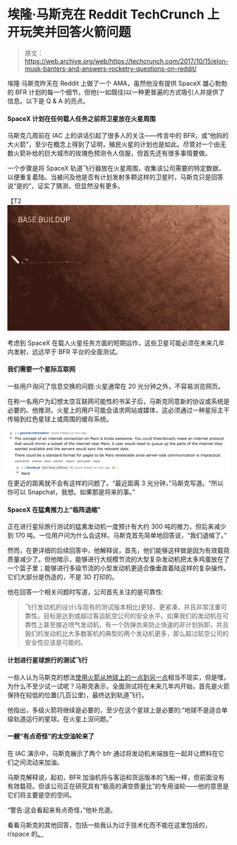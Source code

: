 # 埃隆·马斯克在 Reddit TechCrunch 上开玩笑并回答火箭问题

> 原文：<https://web.archive.org/web/https://techcrunch.com/2017/10/15/elon-musk-banters-and-answers-rocketry-questions-on-reddit/>

埃隆·马斯克昨天在 Reddit 上做了一个 AMA，虽然他没有提供 SpaceX 雄心勃勃的 BFR 计划的每一个细节，但他(一如既往)以一种更普遍的方式吸引人并提供了信息。以下是 Q & A 的亮点。

#### SpaceX 计划在任何载人任务之前将卫星放在火星周围

马斯克几周前在 IAC 上的讲话引起了很多人的关注——传言中的 BFR，或“他妈的大火箭”，至少在概念上得到了证明，殖民火星的计划也是如此。尽管对一个由无数火箭补给的巨大城市的玫瑰色预测令人信服，但首先还有很多事情要做。

一个步骤是将 SpaceX 轨道飞行器放在火星周围，收集该公司需要的特定数据，以便重复着陆。当被问及他是否有计划发射多颗这样的卫星时，马斯克只是回答说“是的”，证实了猜测，但显然没有更多。

【T2![](img/6fe04441dd31540d7dd3631176ab7c40.png)

考虑到 SpaceX 在载人火星任务方面的短期运作，这些卫星可能必须在未来几年内发射，远远早于 BFR 平台的全面测试。

#### 我们需要一个星际互联网

一些用户询问了信息交换的问题:火星通常在 20 光分钟之外，不容易浏览网页。

在称一名用户为幻想太空互联网可能性的书呆子后，马斯克同意新的协议或系统是必要的。他推测，火星上的用户可能会请求网站或媒体，这必须通过一种星际主干传输到红色星球上或周围的缓存系统。

[![](img/8caafdb769696ebca7211768cd016795.png)](https://web.archive.org/web/20221209040221/https://beta.techcrunch.com/wp-content/uploads/2017/10/nerd.png) 在更近的距离就不会有这样的问题了。“最近距离 3 光分钟，”马斯克写道。“所以你可以 Snapchat，我想。如果那是将来的事。”

#### SpaceX 在猛禽推力上“临阵退缩”

正在进行星际旅行测试的猛禽发动机一度预计有大约 300 吨的推力，但后来减少到 170 吨。一位用户问为什么会这样。马斯克首先简单地回答说，“我们退缩了。”

然而，在更详细的后续回答中，他解释说，首先，他们能够这样做是因为有效载荷质量减少了。但他暗示，能够进行大规模节流的大型复杂发动机把太多鸡蛋放在了一个篮子里；能够进行多级节流的小型发动机更适合像垂直着陆这样的复杂操作。它们大部分是伪造的，不是 3D 打印的。

他在回答一个相关问题时写道，公司首先关注的是可靠性:

> 飞行发动机的设计(与现有的测试版本相比)更轻、更紧凑，并且非常注重可靠性。目标是达到或超过客运航空公司的安全水平。如果我们的发动机在可靠性上甚至接近喷气发动机，有一个防弹衣来防止快速的非计划拆卸，并且我们的发动机比大多数客机的典型的两个发动机更多，那么超过航空公司的安全性应该是可能的。

#### 计划进行星球旅行的测试飞行

一些人认为马斯克的想法[使用火箭从地球上的一点到另一点](https://web.archive.org/web/20221209040221/https://beta.techcrunch.com/2017/09/28/spacex-plans-to-use-spaceships-for-earth-passenger-transit/)相当不现实，但是嘿，为什么不至少试一试呢？马斯克表示，全面测试将在未来几年内开始，首先是火箭保持在较低的位置(几百公里)，最终达到轨道飞行。

他指出，多级火箭将继续是必要的，至少在这个星球上是必要的:“地球不是适合单级轨道运行的星球。在火星上没问题。”

#### 一艘“有点奇怪”的太空油轮来了

在 IAC 演示中，马斯克展示了两个 bfr 通过将发动机末端放在一起并让燃料在它们之间流动来加油。

马斯克解释说，起初，BFR 加油机将与客运和货运版本的飞船一样，但前面没有有效载荷。但该公司正在研究具有“极高的满空质量比”的专用油轮——他的意思是它们将主要是空的空间。

“警告:这会看起来有点奇怪，”他补充道。

看看马斯克的其他回答，包括一些我认为过于技术化而不能在这里包括的，r/space 的[。](https://web.archive.org/web/20221209040221/https://www.reddit.com/r/space/comments/76e79c/i_am_elon_musk_ask_me_anything_about_bfr/)